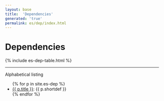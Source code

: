 ```yaml
---
layout: base
title:  'Dependencies'
generated: 'true'
permalink: es/dep/index.html
---
```


# Dependencies

{% include es-dep-table.html %}

----------

Alphabetical listing

<ul>
{% for p in site.es-dep %}
  <li><a href="{{ p.title }}.html" class="doclabel">{{ p.title }}</a>: {{ p.shortdef }}</li>
{% endfor %}
</ul>
